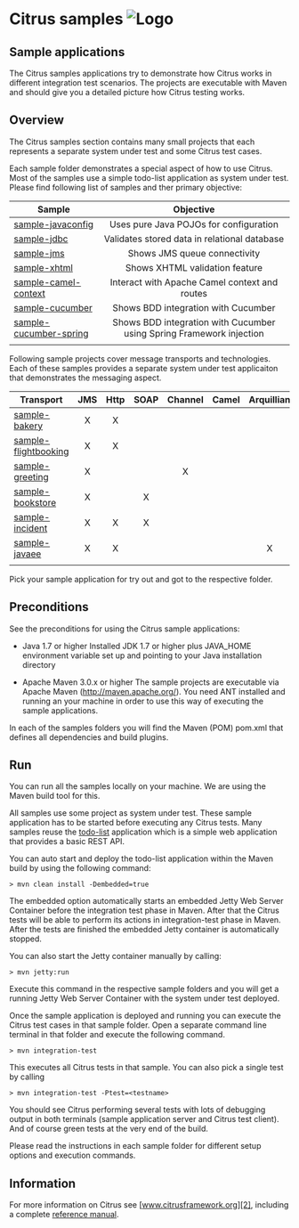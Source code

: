 Citrus samples ![Logo][1]
==============

Sample applications
---------

The Citrus samples applications try to demonstrate how Citrus works in
different integration test scenarios. The projects are executable with Maven
and should give you a detailed picture how Citrus testing works.

Overview
---------

The Citrus samples section contains many small projects that each represents a separate system under test and
some Citrus test cases.

Each sample folder demonstrates a special aspect of how to use Citrus. Most of the samples use a simple todo-list application as
system under test. Please find following list of samples and ther primary objective:

| Sample                                | Objective |
|---------------------------------------|:---------:|
| [sample-javaconfig](sample-javaconfig)| Uses pure Java POJOs for configuration |
| [sample-jdbc](sample-jdbc)| Validates stored data in relational database |
| [sample-jms](sample-jms)| Shows JMS queue connectivity |
| [sample-xhtml](sample-xhtml)| Shows XHTML validation feature |
| [sample-camel-context](sample-camel-context)| Interact with Apache Camel context and routes |
| [sample-cucumber](sample-cucumber)| Shows BDD integration with Cucumber |
| [sample-cucumber-spring](sample-cucumber-spring)| Shows BDD integration with Cucumber using Spring Framework injection |
|                                       |           |

Following sample projects cover message transports and technologies. Each of these samples provides a separate system under test applicaiton
that demonstrates the messaging aspect.

| Transport                                    | JMS | Http | SOAP | Channel | Camel | Arquillian | JDBC | SYNC | ASYNC |
|----------------------------------------------|:---:|:----:|:----:|:-------:|:-----:|:----------:|:----:|:----:|:-----:|
| [sample-bakery](sample-bakery)               |  X  |  X   |      |         |       |            |      |  X   |   X   |
| [sample-flightbooking](sample-flightbooking) |  X  |  X   |      |         |       |            |  X   |      |   X   |
| [sample-greeting](sample-greeting)           |  X  |      |      |    X    |       |            |      |  X   |   X   |
| [sample-bookstore](sample-bookstore)         |  X  |      |  X   |         |       |            |      |  X   |       |
| [sample-incident](sample-incident)           |  X  |  X   |  X   |         |       |            |      |  X   |   X   |
| [sample-javaee](sample-javaee)               |  X  |  X   |      |         |       |     X      |      |  X   |   X   |
|                                              |     |      |      |         |       |            |      |      |       |

Pick your sample application for try out and got to the respective folder.

Preconditions
---------

See the preconditions for using the Citrus sample applications:

* Java 1.7 or higher
Installed JDK 1.7 or higher plus JAVA_HOME environment variable set
up and pointing to your Java installation directory

* Apache Maven 3.0.x or higher
The sample projects are executable via Apache Maven (http://maven.apache.org/). You need
ANT installed and running an your machine in order to use this way of executing the
sample applications.

In each of the samples folders you will find the Maven (POM) pom.xml that defines all dependencies and build plugins.

Run
---------

You can run all the samples locally on your machine. We are using the Maven build tool for this.

All samples use some project as system under test. These sample application has to be started before executing any Citrus tests.
Many samples reuse the [todo-list](todo-app) application which is a simple web application that provides a basic REST API. 

You can auto start and deploy the todo-list application within the Maven build by using the following command:

    > mvn clean install -Dembedded=true
    
The embedded option automatically starts an embedded Jetty Web Server Container before the integration test phase in Maven. After that
the Citrus tests will be able to perform its actions in integration-test phase in Maven. After the tests are finished the embedded Jetty 
container is automatically stopped.

You can also start the Jetty container manually by calling:

    > mvn jetty:run

Execute this command in the respective sample folders and you will get a running Jetty Web Server Container with the system under test deployed.

Once the sample application is deployed and running you can execute the Citrus test cases in that sample folder.
Open a separate command line terminal in that folder and execute the following command.

    > mvn integration-test

This executes all Citrus tests in that sample. You can also pick a single test by calling 

    > mvn integration-test -Ptest=<testname>
    
You should see Citrus performing several tests with lots of debugging output in both terminals (sample application server
and Citrus test client). And of course green tests at the very end of the build.

Please read the instructions in each sample folder for different setup options and execution commands.

Information
---------

For more information on Citrus see [www.citrusframework.org][2], including
a complete [reference manual][3].

 [1]: http://www.citrusframework.org/img/brand-logo.png "Citrus"
 [2]: http://www.citrusframework.org
 [3]: http://www.citrusframework.org/reference/html/
 [4]: https://github.com/christophd/citrus